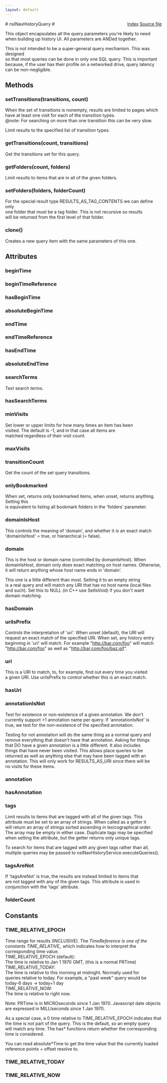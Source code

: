 ```yaml
---
layout: default
---
```

<div class='links' style='float:right'><a href="../index.html">Index</a>
<a href="http://dxr.mozilla.org/mozilla-central/source/toolkit/components/places/nsINavHistoryService.idl">Source file</a>
</div>
# nsINavHistoryQuery #
  
This object encapsulates all the query parameters you're likely to need  
when building up history UI. All parameters are ANDed together.  
  
This is not intended to be a super-general query mechanism. This was designed  
so that most queries can be done in only one SQL query. This is important  
because, if the user has their profile on a networked drive, query latency  
can be non-negligible.  
  

## Methods ##

### setTransitions(transitions, count) ###
  
When the set of transitions is nonempty, results are limited to pages which  
have at least one visit for each of the transition types.  
@note: For searching on more than one transition this can be very slow.  
  
Limit results to the specified list of transition types.  
  

### getTransitions(count, transitions) ###
  
Get the transitions set for this query.  
  

### getFolders(count, folders) ###
  
Limit results to items that are in all of the given folders.  
  

### setFolders(folders, folderCount) ###
  
For the special result type RESULTS_AS_TAG_CONTENTS we can define only  
one folder that must be a tag folder. This is not recursive so results  
will be returned from the first level of that folder.  
  

### clone() ###
  
Creates a new query item with the same parameters of this one.  
  

## Attributes ##

### beginTime ###

### beginTimeReference ###

### hasBeginTime ###

### absoluteBeginTime ###

### endTime ###

### endTimeReference ###

### hasEndTime ###

### absoluteEndTime ###

### searchTerms ###
  
Text search terms.  
  

### hasSearchTerms ###

### minVisits ###
  
Set lower or upper limits for how many times an item has been  
visited.  The default is -1, and in that case all items are  
matched regardless of their visit count.  
  

### maxVisits ###

### transitionCount ###
  
Get the count of the set query transitions.  
  

### onlyBookmarked ###
  
When set, returns only bookmarked items, when unset, returns anything. Setting this  
is equivalent to listing all bookmark folders in the 'folders' parameter.  
  

### domainIsHost ###
  
This controls the meaning of 'domain', and whether it is an exact match  
'domainIsHost' = true, or hierarchical (= false).  
  

### domain ###
  
This is the host or domain name (controlled by domainIsHost). When  
domainIsHost, domain only does exact matching on host names. Otherwise,  
it will return anything whose host name ends in 'domain'.  
  
This one is a little different than most. Setting it to an empty string  
is a real query and will match any URI that has no host name (local files  
and such). Set this to NULL (in C++ use SetIsVoid) if you don't want  
domain matching.  
  

### hasDomain ###

### uriIsPrefix ###
  
Controls the interpretation of 'uri'. When unset (default), the URI will  
request an exact match of the specified URI. When set, any history entry  
beginning in 'uri' will match. For example "http://bar.com/foo" will match  
"http://bar.com/foo" as well as "http://bar.com/foo/baz.gif".  
  

### uri ###
  
This is a URI to match, to, for example, find out every time you visited  
a given URI. Use uriIsPrefix to control whether this is an exact match.  
  

### hasUri ###

### annotationIsNot ###
  
Test for existence or non-existence of a given annotation. We don't  
currently support >1 annotation name per query. If 'annotationIsNot' is  
true, we test for the non-existence of the specified annotation.  
  
Testing for not annotation will do the same thing as a normal query and  
remove everything that doesn't have that annotation. Asking for things  
that DO have a given annotation is a little different. It also includes  
things that have never been visited. This allows place queries to be  
returned as well as anything else that may have been tagged with an  
annotation. This will only work for RESULTS_AS_URI since there will be  
no visits for these items.  
  

### annotation ###

### hasAnnotation ###

### tags ###
  
Limit results to items that are tagged with all of the given tags.  This  
attribute must be set to an array of strings.  When called as a getter it  
will return an array of strings sorted ascending in lexicographical order.  
The array may be empty in either case.  Duplicate tags may be specified  
when setting the attribute, but the getter returns only unique tags.  
  
To search for items that are tagged with any given tags rather than all,  
multiple queries may be passed to nsINavHistoryService.executeQueries().  
  

### tagsAreNot ###
  
If 'tagsAreNot' is true, the results are instead limited to items that  
are not tagged with any of the given tags.  This attribute is used in  
conjunction with the 'tags' attribute.  
  

### folderCount ###

## Constants ##

### TIME_RELATIVE_EPOCH ###
  
Time range for results (INCLUSIVE). The *TimeReference is one of the  
constants TIME_RELATIVE_* which indicates how to interpret the  
corresponding time value.  
  TIME_RELATIVE_EPOCH (default):  
    The time is relative to Jan 1 1970 GMT, (this is a normal PRTime)  
  TIME_RELATIVE_TODAY:  
    The time is relative to this morning at midnight. Normally used for  
    queries relative to today. For example, a "past week" query would be  
    today-6 days -> today+1 day  
  TIME_RELATIVE_NOW:  
    The time is relative to right now.  
  
Note: PRTime is in MICROseconds since 1 Jan 1970. Javascript date objects  
are expressed in MILLIseconds since 1 Jan 1970.  
  
As a special case, a 0 time relative to TIME_RELATIVE_EPOCH indicates that  
the time is not part of the query. This is the default, so an empty query  
will match any time. The has* functions return whether the corresponding  
time is considered.  
  
You can read absolute*Time to get the time value that the currently loaded  
reference points + offset resolve to.  
  

### TIME_RELATIVE_TODAY ###

### TIME_RELATIVE_NOW ###
